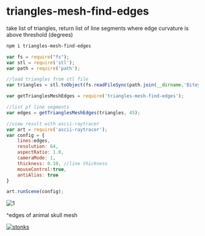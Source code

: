 # triangles-mesh-find-edges

take list of triangles, return list of line segments where edge curvature is above threshold (degrees)

```sh
npm i triangles-mesh-find-edges
```

```javascript
var fs = require("fs");
var stl = require('stl');
var path = require('path');

//load triangles from stl file
var triangles = stl.toObject(fs.readFileSync(path.join(__dirname,'Bitey_Reconstructed_5k.stl'))).facets.map(function(f){return f.verts});

var getTrianglesMeshEdges = require('triangles-mesh-find-edges');

//list pf line segments
var edges = getTrianglesMeshEdges(triangles, 45);

//view result with ascii-raytracer
var art = require('ascii-raytracer');
var config = {
    lines:edges,
    resolution: 64,
    aspectRatio: 1.0,
    cameraMode: 1,
    thickness: 0.10, //line thickness
    mouseControl:true,
    antiAlias: true
}

art.runScene(config);
```

![1](https://i.imgur.com/xIuI69d.png)

^edges of animal skull mesh


[![stonks](https://i.imgur.com/UpDxbfe.png)](https://www.npmjs.com/~stonkpunk)

